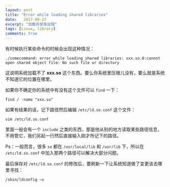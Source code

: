 ```yaml
---
layout: post
title: "Error while loading shared libraries"
date:   2017-09-27
excerpt: "加载共享库出错"
tags: [Linux, library]
comments: true
---
```


有时候执行某些命令的时候会出现这种情况：

```shell
./somecommand: error while loading shared libraries: xxx.so.0:cannot open shared object file: No such file or directory
```

这说明系统加载不了 **xxx.so** 这个东西。要么你系统里压根儿没有，要么就是系统不知道它的位置在哪里。

如果你不确定你的系统中有没有这个文件可以 `find` 一下：

```shell
find / -name "xxx.so"
```

如果有结果的话，记下路径然后编辑 `/etc/ld.so.conf` 这个文件：

```shell
vim /etc/ld.so.conf
```

里面一般会有一个 `include` 之类的东西，那是他从别的地方读取某些路径信息，不用管它，我们另起一行然后直接输入刚才所记下的路径。

Ps：一般而言，很多 `so` 都在 `/usr/local/lib` 和 `/usr/lib` 下，所以在 `/etc/ld.so.conf` 中加入那两个路径可以解决大部分问题。 

最后保存对 `/etc/ld.so.conf` 的修改后，要刷新一下让系统知道做了变更该去哪里寻找：

```shell
/sbin/ldconfig –v
```

